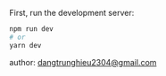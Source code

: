 
First, run the development server:

```bash
npm run dev
# or
yarn dev
```
author: dangtrunghieu2304@gmail.com

